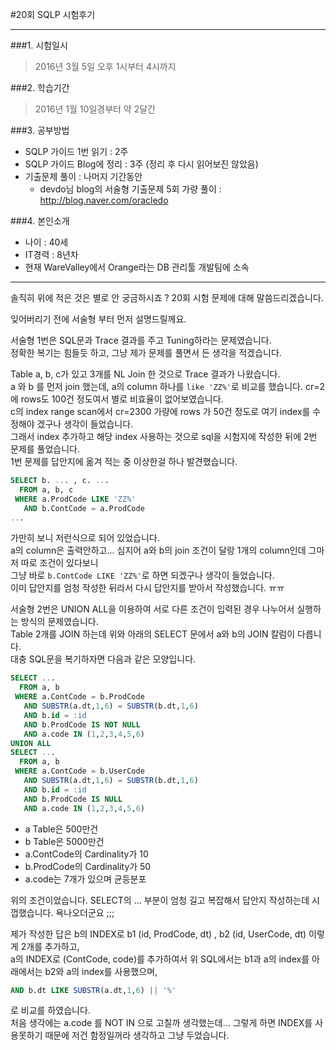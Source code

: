 #20회 SQLP 시험후기

----
###1. 시험일시
>2016년 3월 5일 오후 1시부터 4시까지

###2. 학습기간
>2016년 1월 10일경부터 약 2달간

###3. 공부방법

- SQLP 가이드 1번 읽기 : 2주  
- SQLP 가이드 Blog에 정리 : 3주 (정리 후 다시 읽어보진 않았음)  
- 기출문제 풀이 : 나머지 기간동안
  - devdo님 blog의 서술형 기출문제 5회 가량 풀이 : <http://blog.naver.com/oracledo>

###4. 본인소개
- 나이 : 40세
- IT경력 : 8년차
- 현재 WareValley에서 Orange라는 DB 관리툴 개발팀에 소속

----

솔직히 위에 적은 것은 별로 안 궁금하시죠 ?
20회 시험 문제에 대해 말씀드리겠습니다.  

잊어버리기 전에 서술형 부터 먼저 설명드릴께요.  

서술형 1번은 SQL문과 Trace 결과를 주고 Tuning하라는 문제였습니다.  
정확한 복기는 힘들듯 하고, 그냥 제가 문제를 풀면서 든 생각을 적겠습니다.  

Table a, b, c가 있고 3개를 NL Join 한 것으로 Trace 결과가 나왔습니다.  
a 와 b 를 먼저 join 했는데,
a의 column 하나를 `like 'ZZ%'`로 비교를 했습니다. 
cr=2에 rows도 100건 정도여서 별로 비효율이 없어보였습니다.  
c의 index range scan에서 cr=2300 가량에 rows 가 50건 정도로 여기 index를 수정해야 겠구나 생각이 들었습니다.  
그래서 index 추가하고 해당 index 사용하는 것으로 sql을 시험지에 작성한 뒤에 2번 문제를 풀었습니다.  
1번 문제를 답안지에 옮겨 적는 중 이상한걸 하나 발견했습니다.  

```SQL 
SELECT b. ... , c. ...
  FROM a, b, c
 WHERE a.ProdCode LIKE 'ZZ%'
   AND b.ContCode = a.ProdCode
...
```

가만히 보니 저런식으로 되어 있었습니다.  
a의 column은 출력안하고... 심지어 a와 b의 join 조건이 달랑 1개의 column인데 그마저 따로 조건이 있다보니  
그냥 바로 `b.ContCode LIKE 'ZZ%'`로 하면 되겠구나 생각이 들었습니다.  
이미 답안지를 엄청 작성한 뒤라서 다시 답안지를 받아서 작성했습니다. ㅠㅠ  

서술형 2번은 UNION ALL을 이용하여 서로 다른 조건이 입력된 경우 나누어서 실행하는 방식의 문제였습니다.  
Table 2개를 JOIN 하는데 위와 아래의 SELECT 문에서 a와 b의 JOIN 칼럼이 다릅니다.  
대충 SQL문을 복기하자면 다음과 같은 모양입니다.

```SQL
SELECT ...
  FROM a, b
 WHERE a.ContCode = b.ProdCode
   AND SUBSTR(a.dt,1,6) = SUBSTR(b.dt,1,6)
   AND b.id = :id
   AND b.ProdCode IS NOT NULL
   AND a.code IN (1,2,3,4,5,6)
UNION ALL
SELECT ...
  FROM a, b
 WHERE a.ContCode = b.UserCode
   AND SUBSTR(a.dt,1,6) = SUBSTR(b.dt,1,6)
   AND b.id = :id
   AND b.ProdCode IS NULL
   AND a.code IN (1,2,3,4,5,6)
```
- a Table은 500만건
- b Table은 5000만건
- a.ContCode의 Cardinality가 10
- b.ProdCode의 Cardinality가 50
- a.code는 7개가 있으며 균등분포

위의 조건이었습니다. SELECT의 ... 부분이 엄청 길고 복잡해서 답안지 작성하는데 시껍했습니다. 욕나오더군요 ;;;

제가 작성한 답은
b의 INDEX로 b1 (id, ProdCode, dt) , b2 (id, UserCode, dt) 이렇게 2개를 추가하고,  
a의 INDEX로 (ContCode, code)를 추가하여서 위 SQL에서는 b1과 a의 index를 아래에서는 b2와 a의 index를 사용했으며,

```SQL
AND b.dt LIKE SUBSTR(a.dt,1,6) || '%'
```
로 비교를 하였습니다.  
처음 생각에는 a.code 를 NOT IN 으로 고칠까 생각했는데... 그렇게 하면 INDEX를 사용못하기 때문에 저건 함정일꺼라 생각하고 그냥 두었습니다.
